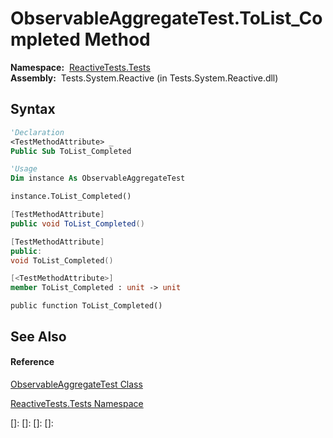 # ObservableAggregateTest.ToList\_Completed Method

**Namespace:**  [ReactiveTests.Tests](ReactiveTests.Tests\ReactiveTests.Tests.md)  
**Assembly:**  Tests.System.Reactive (in Tests.System.Reactive.dll)

## Syntax

```vb
'Declaration
<TestMethodAttribute> _
Public Sub ToList_Completed
```

```vb
'Usage
Dim instance As ObservableAggregateTest

instance.ToList_Completed()
```

```csharp
[TestMethodAttribute]
public void ToList_Completed()
```

```c++
[TestMethodAttribute]
public:
void ToList_Completed()
```

```fsharp
[<TestMethodAttribute>]
member ToList_Completed : unit -> unit 
```

```jscript
public function ToList_Completed()
```

## See Also

#### Reference

[ObservableAggregateTest Class](ObservableAggregateTest\ObservableAggregateTest.md)

[ReactiveTests.Tests Namespace](ReactiveTests.Tests\ReactiveTests.Tests.md)

[]: 
[]: 
[]: 
[]: 